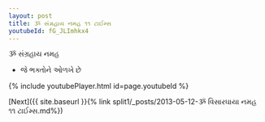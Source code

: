 ```yaml
---
layout: post
title: ૐ સંગ્રહાય નમહ ૧૧ ટાઈમ્સ
youtubeId: fG_JLImhkx4
---
```

 
 
 ૐ સંગ્રહાય નમહ  
 
 -  જે ભક્તોને ઓળખે છે 
 
  
 
  
 
 
 
 
 
 


{% include youtubePlayer.html id=page.youtubeId %}
 
[Next]({{ site.baseurl }}{% link  split1/_posts/2013-05-12-ૐ વિસારઘાયા નમહ ૧૧ ટાઈમ્સ.md%})
 
